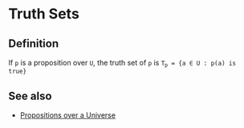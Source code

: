 # Truth Sets

## Definition

If <code>p</code> is a proposition over <code>U</code>, the truth set of <code>p</code> is <code>T<sub>p</sub> = {a ∈ U : p(a) is true}</code>

## See also

- [Propositions over a Universe](../propositions/over-u.md#definition)